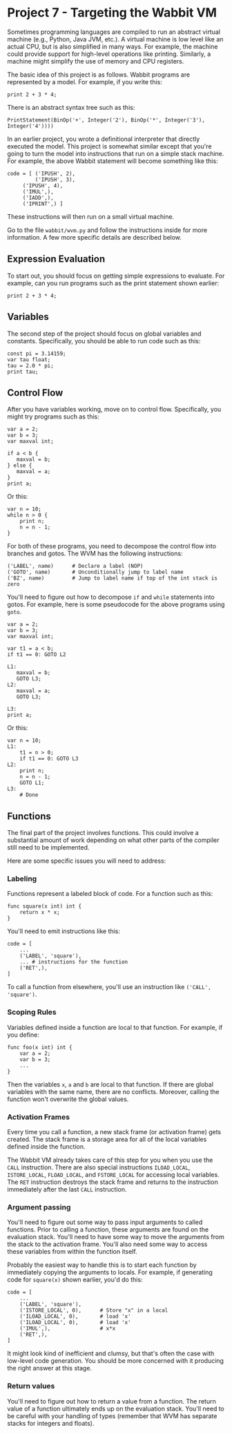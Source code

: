 # Project 7 - Targeting the Wabbit VM

Sometimes programming languages are compiled to run an abstract
virtual machine (e.g., Python, Java JVM, etc.).  A virtual
machine is low level like an actual CPU, but is also simplified
in many ways.   For example, the machine could provide support
for high-level operations like printing.  Similarly, a machine
might simplify the use of memory and CPU registers.

The basic idea of this project is as follows. Wabbit programs
are represented by a model.  For example, if you write this:

```
print 2 + 3 * 4;
```

There is an abstract syntax tree such as this:

```
PrintStatement(BinOp('+', Integer('2'), BinOp('*', Integer('3'), Integer('4'))))
```

In an earlier project, you wrote a definitional interpreter that
directly executed the model.  This project is somewhat similar except
that you're going to turn the model into instructions that run
on a simple stack machine.  For example, the above
Wabbit statement will become something like this:

```
code = [ ('IPUSH', 2),
         ('IPUSH', 3),
	 ('IPUSH', 4),
	 ('IMUL',),
	 ('IADD',),
	 ('IPRINT',) ]
```

These instructions will then run on a small virtual machine.

Go to the file `wabbit/wvm.py` and follow the instructions inside for
more information.  A few more specific details are described below.

## Expression Evaluation

To start out, you should focus on getting simple expressions to evaluate.
For example, can you run programs such as the print statement shown
earlier:

```
print 2 + 3 * 4;
```

## Variables

The second step of the project should focus on global variables and
constants.  Specifically, you should be able to run code such
as this:

```
const pi = 3.14159;
var tau float;
tau = 2.0 * pi;
print tau;
```

## Control Flow

After you have variables working, move on to control flow.   Specifically, you
might try programs such as this:

```
var a = 2;
var b = 3;
var maxval int;

if a < b {
   maxval = b;
} else {
   maxval = a;
}
print a;
```

Or this:

```
var n = 10;
while n > 0 {
    print n;
    n = n - 1;
}
```

For both of these programs, you need to decompose the control flow
into branches and gotos.   The WVM has the following instructions:

```
('LABEL', name)      # Declare a label (NOP)
('GOTO', name)       # Unconditionally jump to label name
('BZ', name)         # Jump to label name if top of the int stack is zero
```

You'll need to figure out how to decompose `if` and `while` statements
into gotos.  For example, here is some pseudocode for the above programs
using `goto`.

```
var a = 2;
var b = 3;
var maxval int;

var t1 = a < b;
if t1 == 0: GOTO L2

L1:
   maxval = b;
   GOTO L3;
L2:
   maxval = a;
   GOTO L3;

L3:
print a;
```

Or this:

```
var n = 10;
L1:
    t1 = n > 0;
    if t1 == 0: GOTO L3
L2:
    print n;
    n = n - 1;
    GOTO L1;
L3:
    # Done
```


## Functions

The final part of the project involves functions. This could involve a substantial amount of work
depending on what other parts of the compiler still need to be implemented.

Here are some specific issues you will need to address:

### Labeling

Functions represent a labeled block of code.  For a function such as this:

```
func square(x int) int {
    return x * x;
}
```

You'll need to emit instructions like this:

```
code = [
    ...
    ('LABEL', 'square'),
    ... # instructions for the function
    ('RET',),
]
```

To call a function from elsewhere, you'll use an instruction like `('CALL', 'square')`.

### Scoping Rules

Variables defined inside a function are local to that
function.  For example, if you define:

```
func foo(x int) int {
    var a = 2;
    var b = 3;
    ...
}
```

Then the variables `x`, `a` and `b` are local to that 
function.  If there are global variables with the same name,
there are no conflicts.  Moreover, calling the function
won't overwrite the global values.

### Activation Frames

Every time you call a function, a new stack frame (or activation
frame) gets created.  The stack frame is a storage area for all of the
local variables defined inside the function.

The Wabbit VM already takes care of this step for you when you use
the `CALL` instruction.   There are also special instructions `ILOAD_LOCAL`,
`ISTORE_LOCAL`, `FLOAD_LOCAL`, and `FSTORE_LOCAL` for accessing local
variables.  The `RET` instruction destroys the stack frame and returns
to the instruction immediately after the last `CALL` instruction.

### Argument passing

You'll need to figure out some way to pass input arguments to 
called functions.  Prior to calling a function, these arguments are
found on the evaluation stack.  You'll need to have some way to
move the arguments from the stack to the activation frame. You'll
also need some way to access these variables from within the
function itself.

Probably the easiest way to handle this is to start each function
by immediately copying the arguments to locals.  For example,
if generating code for `square(x)` shown earlier, you'd do this:

```
code = [
    ...
    ('LABEL', 'square'),
    ('ISTORE_LOCAL', 0),      # Store "x" in a local
    ('ILOAD_LOCAL', 0),       # load 'x'
    ('ILOAD_LOCAL', 0),       # load 'x'
    ('IMUL',),                # x*x    		   
    ('RET',),
]
```

It might look kind of inefficient and clumsy, but that's often
the case with low-level code generation.  You should be more
concerned with it producing the right answer at this stage.

### Return values

You'll need to figure out how to return a value from a function.
The return value of a function ultimately ends up on the evaluation
stack.  You'll need to be careful with your handling of types (remember
that WVM has separate stacks for integers and floats).

